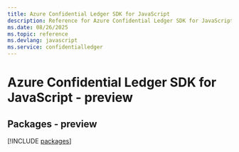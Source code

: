 ```yaml
---
title: Azure Confidential Ledger SDK for JavaScript
description: Reference for Azure Confidential Ledger SDK for JavaScript
ms.date: 08/26/2025
ms.topic: reference
ms.devlang: javascript
ms.service: confidentialledger
---
```

# Azure Confidential Ledger SDK for JavaScript - preview
## Packages - preview
[!INCLUDE [packages](confidential-ledger-index.md)]